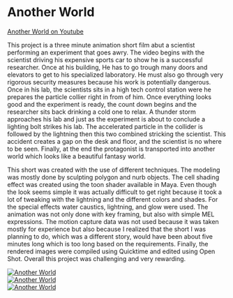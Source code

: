 # Another World

[Another World on Youtube](https://www.youtube.com/watch?v=xsC_BPJDkRc)

This project is a three minute animation short film abut a scientist performing an experiment that goes awry. The video begins with the scientist driving his expensive sports car to show he is a successful researcher. Once at his building, He has to go trough many doors and elevators to get to his specialized laboratory. He must also go through very rigorous security measures because his work is potentially dangerous. Once in his lab, the scientists sits in a high tech control station were he prepares the particle collier right in from of him. Once everything looks good and the experiment is ready, the count down begins and the researcher sits back drinking a cold one to relax. A thunder storm approaches his lab and just as the experiment is about to conclude a lighting bolt strikes his lab. The accelerated particle in the collider is followed by the lightning then this two combined stricking the scientist. This accident creates a gap on the desk and floor, and the scientist is no where to be seen. Finally, at the end the protagonist is transported into another world which looks like a beautiful fantasy world.   

This short was created with the use of different techniques. The modeling was mostly done by sculpting polygon and nurb objects. The cell shading effect was created using the toon shader available in Maya. Even though the look seems simple it was actually difficult to get right because it took a lot of tweaking with the lightning and the different colors and shades. For the special effects water caustics, lightning, and glow were used. The animation was not only done with key framing, but also with simple MEL expressions. The motion capture data was not used because it was taken mostly for experience but also because I realized that the short I was planning to do, which was a different story, would have been about five minutes long which is too long based on the requirements. Finally, the rendered images were compiled using Quicktime and edited using Open Shot. Overall this project was challenging and very rewarding.

[![Another World](https://img.youtube.com/vi/xsC_BPJDkRc/1.jpg)](https://www.youtube.com/watch?v=xsC_BPJDkRc)  
[![Another World](https://img.youtube.com/vi/xsC_BPJDkRc/2.jpg)](https://www.youtube.com/watch?v=xsC_BPJDkRc)   
[![Another World](https://img.youtube.com/vi/xsC_BPJDkRc/3.jpg)](https://www.youtube.com/watch?v=xsC_BPJDkRc)  

